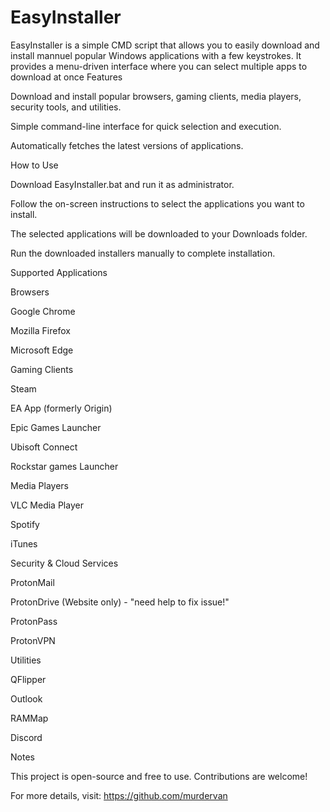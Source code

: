 # EasyInstaller
EasyInstaller is a simple CMD script that allows you to easily download and install mannuel popular Windows applications with a few keystrokes. It provides a menu-driven interface where you can select multiple apps to download at once
Features

Download and install popular browsers, gaming clients, media players, security tools, and utilities.

Simple command-line interface for quick selection and execution.

Automatically fetches the latest versions of applications.

How to Use

Download EasyInstaller.bat and run it as administrator.

Follow the on-screen instructions to select the applications you want to install.

The selected applications will be downloaded to your Downloads folder.

Run the downloaded installers manually to complete installation.

Supported Applications

Browsers

Google Chrome

Mozilla Firefox

Microsoft Edge

Gaming Clients

Steam

EA App (formerly Origin)

Epic Games Launcher

Ubisoft Connect

Rockstar games Launcher 

Media Players

VLC Media Player

Spotify

iTunes

Security & Cloud Services

ProtonMail 

ProtonDrive (Website only) - "need help to fix issue!"

ProtonPass 

ProtonVPN 

Utilities

QFlipper

Outlook

RAMMap

Discord

Notes

This project is open-source and free to use. Contributions are welcome!

For more details, visit: https://github.com/murdervan

